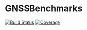 # GNSSBenchmarks

[![Build Status](https://travis-ci.com/ozmaden/GNSSBenchmarks.jl.svg?branch=master)](https://travis-ci.com/ozmaden/GNSSBenchmarks.jl)
[![Coverage](https://codecov.io/gh/ozmaden/GNSSBenchmarks.jl/branch/master/graph/badge.svg)](https://codecov.io/gh/ozmaden/GNSSBenchmarks.jl)
